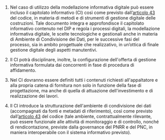1. Nel caso di utilizzo della modellazione informativa digitale può essere incluso il capitolato informativo (CI) così come previsto dall’[articolo 43](/index.html?article=articolo-43&version=1) del codice, in materia di metodi e di strumenti di gestione digitale delle costruzioni. Tale documento integra e approfondisce il capitolato informativo contenuto nel DIP e regola i processi digitali, la modellazione informativa digitale, le scelte tecnologiche e gestionali anche in materia di Ambiente di Condivisione dei Dati, per le successive fasi del processo, sia in ambito progettuale che realizzativo, in un’ottica di finale gestione digitale degli aspetti manutentivi.

2. Il CI potrà disciplinare, inoltre, la configurazione dell'offerta di gestione informativa formulata dai concorrenti in fase di procedura di affidamento.

3. Nel CI dovranno essere definiti tutti i contenuti richiesti all'appaltatore e alla propria catena di fornitura non solo in funzione della fase di progettazione, ma anche di quella di attuazione dell'investimento e di realizzazione dei lavori.

4. Il CI introduce la strutturazione dell'ambiente di condivisione dei dati (accompagnati da fonti e metadati di riferimento), così come previsto dall’[articolo 43](/index.html?article=articolo-43&version=1) del codice (tale ambiente, contrattualmente rilevante, può essere funzionale alle attività di monitoraggio e di controllo, nonché di rendicontazione, previste dalla governance del PNRR e del PNC, in maniera interoperabile con il sistema informativo previsto).